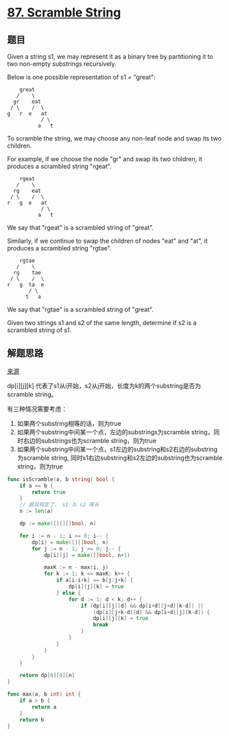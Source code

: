 # [87. Scramble String](https://leetcode.com/problems/scramble-string/)

## 题目
Given a string s1, we may represent it as a binary tree by partitioning it to two non-empty substrings recursively.

Below is one possible representation of s1 = "great":
```
    great
   /    \
  gr    eat
 / \    /  \
g   r  e   at
           / \
          a   t
```
To scramble the string, we may choose any non-leaf node and swap its two children.

For example, if we choose the node "gr" and swap its two children, it produces a scrambled string "rgeat".
```
    rgeat
   /    \
  rg    eat
 / \    /  \
r   g  e   at
           / \
          a   t
```
We say that "rgeat" is a scrambled string of "great".

Similarly, if we continue to swap the children of nodes "eat" and "at", it produces a scrambled string "rgtae".
```
    rgtae
   /    \
  rg    tae
 / \    /  \
r   g  ta  e
       / \
      t   a
```

We say that "rgtae" is a scrambled string of "great".

Given two strings s1 and s2 of the same length, determine if s2 is a scrambled string of s1.

## 解题思路

[来源](http://blog.sina.com.cn/s/blog_b9285de20101gy6n.html)

dp[i][j][k] 代表了s1从i开始，s2从j开始，长度为k的两个substring是否为scramble
string。

有三种情况需要考虑：
1. 如果两个substring相等的话，则为true
2. 如果两个substring中间某一个点，左边的substrings为scramble string，同时右边的substrings也为scramble string，则为true
3. 如果两个substring中间某一个点，s1左边的substring和s2右边的substring为scramble string, 同时s1右边substring和s2左边的substring也为scramble string，则为true

```go
func isScramble(a, b string) bool {
	if a == b {
		return true
	}
	// 题目规定了， s1 与 s2 等长
	n := len(a)

	dp := make([][][]bool, n)

	for i := n - 1; i >= 0; i-- {
		dp[i] = make([][]bool, n)
		for j := n - 1; j >= 0; j-- {
			dp[i][j] = make([]bool, n+1)

			maxK := n - max(i, j)
			for k := 1; k <= maxK; k++ {
				if a[i:i+k] == b[j:j+k] {
					dp[i][j][k] = true
				} else {
					for d := 1; d < k; d++ {
						if (dp[i][j][d] && dp[i+d][j+d][k-d]) ||
							(dp[i][j+k-d][d] && dp[i+d][j][k-d]) {
							dp[i][j][k] = true
							break
						}
					}
				}
			}
		}
	}

	return dp[0][0][n]
}

func max(a, b int) int {
	if a > b {
		return a
	}
	return b
}
```